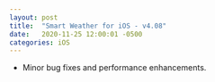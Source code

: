 ```yaml
---
layout: post
title:  "Smart Weather for iOS - v4.08"
date:   2020-11-25 12:00:01 -0500
categories: iOS
---
```


- Minor bug fixes and performance enhancements.
